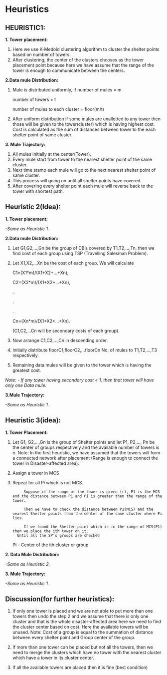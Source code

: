 # Heuristics

## HEURISTIC1:

**1. Tower placement:**

1. Here we use K-Medoid clustering algorithm to cluster the shelter points based on number of towers.
2. After clustering, the center of the clusters chooses as the tower placement point because here we have assume that the range of the tower is enough to communicate between the centers.


**2.Data mule Distribution:**

1. Mule is distributed uniformly,
   if number of mules = m
   
      number of towers = t
      
      number of mules to each cluster = floor(m/t)
      
2. After uniform distribution if some mules are unallotted to any tower then those will be given to the tower(cluster) which is having highest cost. 
   Cost is calculated as the sum of distances between tower to the each shelter point of same cluster.
   

**3. Mule Trajectory:**

1. All mules initially at the center(Tower).
2. Every mule start from tower to the nearest shelter point of the same cluster.
3. Next time stamp each mule will go to the next nearest shelter point of same cluster.
4. This process will going on until all shelter points have covered.
5. After covering every shelter point each mule will reverse back to the tower with shortest path.

## Heuristic 2(Idea):

**1. Tower placement:**

*-Same as Heuristic 1.*


**2.Data mule Distribution:**

1. Let G1,G2,…,Gn be the group of DB’s covered by T1,T2,…,Tn, then we find cost of each group using TSP (Travelling Salesman Problem).
2. Let X1,X2,…Xn be the cost of each group. We will calculate

   C1=(X1*m)/(X1+X2+…+Xn),

   C2=(X2*m)/(X1+X2+…+Xn),

   .

   .

   .

   Cn=(Xn*m)/(X1+X2+…+Xn).

   (C1,C2,…Cn will be secondary costs of each group).
  
3. Now arrange C1,C2,…,Cn in descending order.
4. Initially distribute floorC1,floorC2,…floorCn No. of mules to T1,T2,…,T3 respectively.
5. Remaining data mules will be given to the tower which is having the greatest cost. 

 *Note: - If any tower having secondary cost < 1, then that tower will have only one Data mule.*
 

**3.Mule Trajectory:**

*-Same as Heuristic 1.*


## Heuristic 3(idea):

**1. Tower Placement:**
1. Let G1, G2,…,Gn is the group of Shelter points and let P1, P2,..., Pn be the center of groups respectively and the available number of towers is n.
Note: In the first heuristic, we have assumed that the towers will form a  connected network after placement (Range is enough to connect the tower in Disaster-affected area).

2. Assign a tower in MCS

3. Repeat for all Pi which is not MCS.
            
            Suppose if the range of the tower is given (r), P1 is the MCS and the distance between P1 and Pi is greater then the range of the tower.
            
            Then we have to check the distance between P1(MCS) and the nearest Shelter points from the center of the same cluster where Pi lies.
            
            If we found the Shelter point which is in the range of MCS(P1) then we place the ith tower on it.
         Until all the SP’s groups are checked
         
   Pi - Center of the ith cluster or group
         

**2. Data Mule Distribution:**

*-Same as Heuristic 2.*


**3. Mule Trajectory:**

*-Same as Heuristic 1.*





## Discussion(for further heuristics):
1. If only one tower is placed and we are not able to put more than one towers then undo the step 2 and we assume that there is only one cluster and that is the whole disaster-affected area here we need to find the cluster center based on cost. Here the available towers will be unused. 
Note: Cost of a group is equal to the summation of distance between every shelter point and Group center of the group.
  
2. If more than one tower can be placed but not all the towers, then we need to merge the clusters which have no tower with the nearest cluster which have a tower in its cluster center.


3. If all the available towers are placed then it is fine (best condition)
